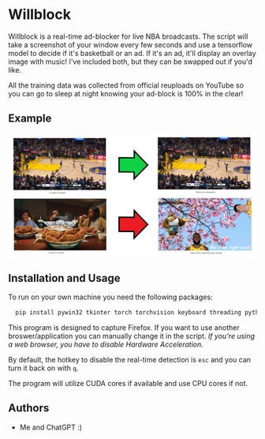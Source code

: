 
# Willblock

Willblock is a real-time ad-blocker for live NBA broadcasts. The script will take a screenshot of your window every few seconds and use a tensorflow model to decide if it's basketball or an ad. If it's an ad, it'll display an overlay image with music! I've included both, but they can be swapped out if you'd like.

All the training data was collected from official reuploads on YouTube so you can go to sleep at night knowing your ad-block is 100% in the clear!

## Example
![Logo](https://github.com/willhutchcs/Willblock/blob/main/example.png)

## Installation and Usage

To run on your own machine you need the following packages:
```bash
  pip install pywin32 tkinter torch torchvision keyboard threading python-vlc pyopengl pygetwindow pycaw comtypes ctypes PIL
```

This program is designed to capture Firefox. If you want to use another broswer/application you can manually change it in the script.
*If you're using a web browser, you have to disable Hardware Acceleration.*

By default, the hotkey to disable the real-time detection is ```esc``` and you can turn it back on with ```q```.

The program will utilize CUDA cores if available and use CPU cores if not.

    
## Authors

- Me and ChatGPT :)

